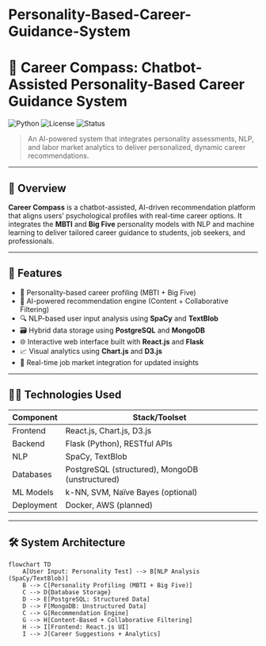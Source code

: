 # Personality-Based-Career-Guidance-System
# 🎯 Career Compass: Chatbot-Assisted Personality-Based Career Guidance System

![Python](https://img.shields.io/badge/Python-3.9+-blue)
![License](https://img.shields.io/badge/license-MIT-green)
![Status](https://img.shields.io/badge/status-Research--Project-orange)

> An AI-powered system that integrates personality assessments, NLP, and labor market analytics to deliver personalized, dynamic career recommendations.

---

## 📌 Overview

**Career Compass** is a chatbot-assisted, AI-driven recommendation platform that aligns users’ psychological profiles with real-time career options. It integrates the **MBTI** and **Big Five** personality models with NLP and machine learning to deliver tailored career guidance to students, job seekers, and professionals.

---

## 🚀 Features

- 🧠 Personality-based career profiling (MBTI + Big Five)
- 🤖 AI-powered recommendation engine (Content + Collaborative Filtering)
- 🔍 NLP-based user input analysis using **SpaCy** and **TextBlob**
- 🗃️ Hybrid data storage using **PostgreSQL** and **MongoDB**
- 🌐 Interactive web interface built with **React.js** and **Flask**
- 📈 Visual analytics using **Chart.js** and **D3.js**
- 📡 Real-time job market integration for updated insights

---

## 🧑‍💻 Technologies Used

| Component       | Stack/Toolset                           |
|----------------|------------------------------------------|
| Frontend       | React.js, Chart.js, D3.js                |
| Backend        | Flask (Python), RESTful APIs             |
| NLP            | SpaCy, TextBlob                          |
| Databases      | PostgreSQL (structured), MongoDB (unstructured) |
| ML Models      | k-NN, SVM, Naïve Bayes (optional)        |
| Deployment     | Docker, AWS (planned)                    |

---

## 🛠️ System Architecture

```mermaid
flowchart TD
    A[User Input: Personality Test] --> B[NLP Analysis (SpaCy/TextBlob)]
    B --> C[Personality Profiling (MBTI + Big Five)]
    C --> D{Database Storage}
    D --> E[PostgreSQL: Structured Data]
    D --> F[MongoDB: Unstructured Data]
    C --> G[Recommendation Engine]
    G --> H[Content-Based + Collaborative Filtering]
    H --> I[Frontend: React.js UI]
    I --> J[Career Suggestions + Analytics]
